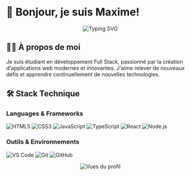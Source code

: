 # 👋 Bonjour, je suis Maxime!

<div align="center">
  <img src="https://readme-typing-svg.demolab.com?font=Fira+Code&pause=1000&color=2F81F7&center=true&vCenter=true&width=435&lines=D%C3%A9veloppeur+Full+Stack+en+formation;Passionn%C3%A9+par+le+code+/+l'innovation" alt="Typing SVG" />
</div>

## 👨‍💻 À propos de moi

Je suis étudiant en développement Full Stack, passionné par la création d'applications web modernes et innovantes. J'aime relever de nouveaux défis et apprendre continuellement de nouvelles technologies.

## 🛠️ Stack Technique

### Languages & Frameworks
![HTML5](https://img.shields.io/badge/HTML5-E34F26?style=for-the-badge&logo=html5&logoColor=white)
![CSS3](https://img.shields.io/badge/CSS3-1572B6?style=for-the-badge&logo=css3&logoColor=white)
![JavaScript](https://img.shields.io/badge/JavaScript-F7DF1E?style=for-the-badge&logo=javascript&logoColor=black)
![TypeScript](https://img.shields.io/badge/TypeScript-007ACC?style=for-the-badge&logo=typescript&logoColor=white)
![React](https://img.shields.io/badge/React-20232A?style=for-the-badge&logo=react&logoColor=61DAFB)
![Node.js](https://img.shields.io/badge/Node.js-43853D?style=for-the-badge&logo=node.js&logoColor=white)

### Outils & Environnements
![VS Code](https://img.shields.io/badge/Visual_Studio_Code-0078D4?style=for-the-badge&logo=visual%20studio%20code&logoColor=white)
![Git](https://img.shields.io/badge/GIT-E44C30?style=for-the-badge&logo=git&logoColor=white)
![GitHub](https://img.shields.io/badge/GitHub-100000?style=for-the-badge&logo=github&logoColor=white)

<div align="center">
  <img src="https://komarev.com/ghpvc/?username=msermet&color=blue&style=flat-square&label=Vues+du+profil" alt="Vues du profil" />
</div>
